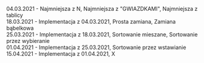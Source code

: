 
04.03.2021 - Najmniejsza z N, Najmniejsza z "GWIAZDKAMI", Najmniejsza z tablicy<br />
18.03.2021 - Implementacja z 04.03.2021, Prosta zamiana, Zamiana bąbelkowa<br />
25.03.2021 - Implementacja z 18.03.2021, Sortowanie mieszane, Sortowanie przez wybieranie<br />
01.04.2021 - Implementacja z 25.03.2021, Sortowanie przez wstawianie<br />
15.04.2021 - Implementacja z 01.04.2021, X<br />
